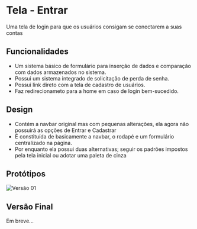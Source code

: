 # Tela - Entrar

Uma tela de login para que os usuários consigam se conectarem a suas contas

## Funcionalidades

- Um sistema básico de formulário para inserção de dados e comparação com dados armazenados no sistema.
- Possui um sistema integrado de solicitação de perda de senha.
- Possui link direto com a tela de cadastro de usuários.
- Faz redirecionameto para a home em caso de login bem-sucedido.

## Design

- Contém a navbar original mas com pequenas alterações, ela agora não possuirá as opções de Entrar e Cadastrar
- É constituída de basicamente a navbar, o rodapé e um formulário centralizado na página.
- Por enquanto ela possui duas alternativas; seguir os padrões impostos pela tela inicial ou adotar uma paleta de cinza

## Protótipos

![Versão 01](/trabalho-final-web/Imagens/Listas/Login/Vers%C3%A3o%2001.png)

## Versão Final

Em breve...